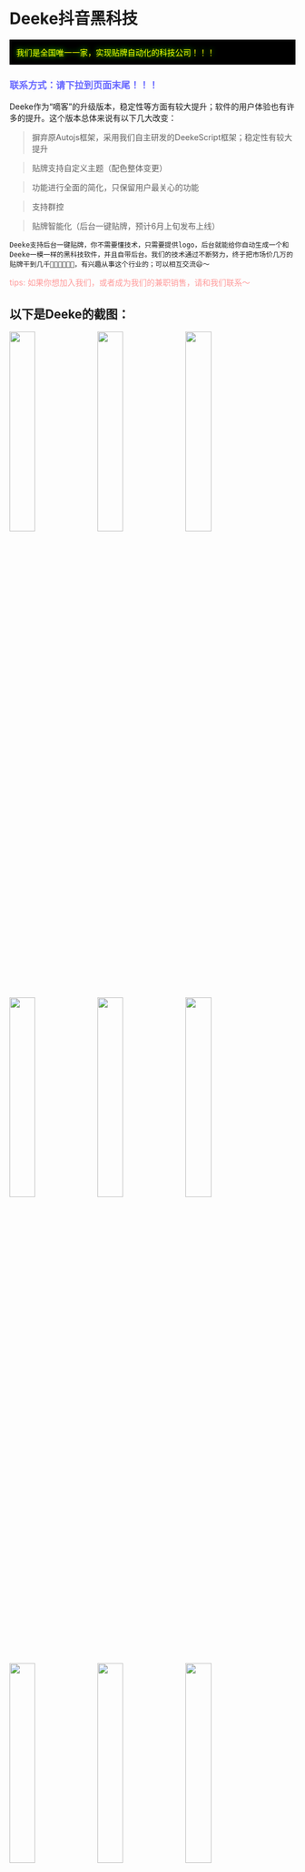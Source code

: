 # Deeke抖音黑科技

<p style="background-color:#000;padding:12px;">
<span style="color:#ff0;text-shadow:0 0 10px #00ff00;">我们是全国唯一一家，实现贴牌自动化的科技公司！！！</span>
</p>

<h3 style="color:#66F;">联系方式：请下拉到页面末尾！！！</h3>

Deeke作为“嘀客”的升级版本，稳定性等方面有较大提升；软件的用户体验也有许多的提升。这个版本总体来说有以下几大改变：

> 摒弃原Autojs框架，采用我们自主研发的DeekeScript框架；稳定性有较大提升

> 贴牌支持自定义主题（配色整体变更）

> 功能进行全面的简化，只保留用户最关心的功能

> 支持群控

> 贴牌智能化（后台一键贴牌，预计6月上旬发布上线）

```
Deeke支持后台一键贴牌，你不需要懂技术，只需要提供logo，后台就能给你自动生成一个和Deeke一模一样的黑科技软件，并且自带后台。我们的技术通过不断努力，终于把市场价几万的贴牌干到几千👍🏻👍🏻👍🏻，有兴趣从事这个行业的；可以相互交流😄～
```
<span style="color: #f99;">tips: 如果你想加入我们，或者成为我们的兼职销售，请和我们联系～</span>

## 以下是Deeke的截图：

<image src="photo/1.jpg" width="30%">
<image src="photo/2.jpg" width="30%">
<image src="photo/3.jpg" width="30%">

<image src="photo/4.jpg" width="30%">
<image src="photo/5.jpg" width="30%">
<image src="photo/6.jpg" width="30%">

<image src="photo/7.jpg" width="30%">
<image src="photo/8.jpg" width="30%">
<image src="photo/9.jpg" width="30%">

## 后台还是沿用之前的，截图：

<image src="photo/backend-1.png" width="100%">
<image src="photo/backend-1-1.png" width="100%">

### 想加入团队的技术，请联系技术（左边）~~~~ 贴牌或者其他定制需求以及想加入团队的销售，请联系商务（右边）

<image src="photo/weixin.jpg" width="30%">
<image src="photo/yize.jpg" width="30%">